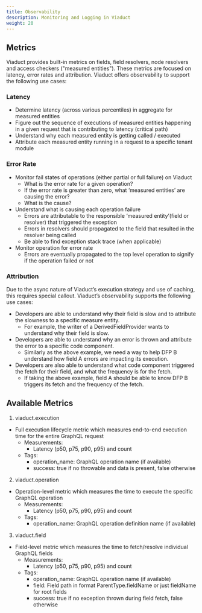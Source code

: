 ```yaml
---
title: Observability
description: Monitoring and Logging in Viaduct
weight: 20
---
```


## Metrics

Viaduct provides built-in metrics on fields, field resolvers, node resolvers and access checkers ("measured entities"). These metrics are focused on latency, error rates and attribution. Viaduct offers observability to support the following use cases:

### Latency

* Determine latency (across various percentiles) in aggregate for measured entities
* Figure out the sequence of executions of measured entities happening in a given request that is contributing to latency (critical path)
* Understand why each measured entity is getting called / executed
* Attribute each measured entity running in a request to a specific tenant module

### Error Rate

* Monitor fail states of operations (either partial or full failure) on Viaduct
  * What is the error rate for a given operation?
  * If the error rate is greater than zero, what ‘measured entities’ are causing the error?
  * What is the cause?
* Understand what is causing each operation failure
  * Errors are attributable to the responsible ‘measured entity’(field or resolver) that triggered the exception
  * Errors in resolvers should propagated to the field that resulted in the resolver being called
  * Be able to find exception stack trace (when applicable)
* Monitor operation for error rate
  * Errors are eventually propagated to the top level operation to signify if the operation failed or not

### Attribution

Due to the async nature of Viaduct’s execution strategy and use of caching, this requires special callout. Viaduct’s observability supports the following use cases:

* Developers are able to understand why their field is slow and to attribute the slowness to a specific measure entity.
  * For example, the writer of a DerivedFieldProvider wants to understand why their field is slow.
* Developers are able to understand why an error is thrown and attribute the error to a specific code component.
  * Similarly as the above example, we need a way to help DFP B understand how field A errors are impacting its execution.
* Developers are also able to understand what code component triggered the fetch for their field, and what the frequency is for the fetch.
  * If taking the above example, field A should be able to know DFP B triggers its fetch and the frequency of the fetch.

## Available Metrics

1. viaduct.execution
* Full execution lifecycle metric which measures end-to-end execution time for the entire GraphQL request
  * Measurements:
    * Latency (p50, p75, p90, p95) and count
  * Tags:
    * operation_name: GraphQL operation name (if available)
    * success: true if no throwable and data is present, false otherwise
2. viaduct.operation
* Operation-level metric which measures the time to execute the specific GraphQL operation
  * Measurements:
     * Latency (p50, p75, p90, p95) and count
  * Tags:
    * operation_name: GraphQL operation definition name (if available)
3. viaduct.field
* Field-level metric which measures the time to fetch/resolve individual GraphQL fields
  * Measurements:
    * Latency (p50, p75, p90, p95) and count
  * Tags:
    * operation_name: GraphQL operation name (if available)
    * field: Field path in format ParentType.fieldName or just fieldName for root fields
    * success: true if no exception thrown during field fetch, false otherwise
